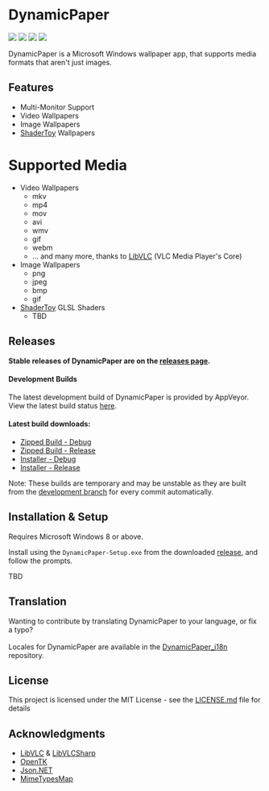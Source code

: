 # DynamicPaper
<p float="left" align="left" width="100%">
 <img src="https://img.shields.io/github/license/Maxstupo/DynamicPaper.svg" />
 <img src="https://img.shields.io/github/release/Maxstupo/DynamicPaper.svg" />
 <img src="https://img.shields.io/github/downloads/Maxstupo/DynamicPaper/total.svg" />
 <a href="https://ci.appveyor.com/project/Maxstupo/DynamicPaper">
    <img src="https://ci.appveyor.com/api/projects/status/l70py6w3qu9tmwm7?svg=true" />
 </a>
</p>

DynamicPaper is a Microsoft Windows wallpaper app, that supports media formats that aren't just images. 

## Features
* Multi-Monitor Support
* Video Wallpapers
* Image Wallpapers
* [ShaderToy](https://www.shadertoy.com/) Wallpapers

  
# Supported Media
* Video Wallpapers
  * mkv
  * mp4
  * mov
  * avi
  * wmv
  * gif
  * webm
  * ... and many more, thanks to [LibVLC](https://www.videolan.org/vlc/libvlc.html) (VLC Media Player's Core)
* Image Wallpapers
  * png
  * jpeg
  * bmp
  * gif
* [ShaderToy](https://www.shadertoy.com/) GLSL Shaders
  * TBD

## Releases

**Stable releases of DynamicPaper are on the [releases page](https://github.com/Maxstupo/DynamicPaper/releases).**

#### Development Builds
The latest development build of DynamicPaper is provided by AppVeyor. View the latest build status [here](https://ci.appveyor.com/project/Maxstupo/DynamicPaper).
<br/>
#### Latest build downloads:
- [Zipped Build - Debug](https://ci.appveyor.com/api/projects/Maxstupo/DynamicPaper/artifacts/DynamicPaper.zip?branch=develop&job=Configuration%3A+Debug)
- [Zipped Build - Release](https://ci.appveyor.com/api/projects/Maxstupo/DynamicPaper/artifacts/DynamicPaper.zip?branch=develop&job=Configuration%3A+Release)
- [Installer - Debug](https://ci.appveyor.com/api/projects/Maxstupo/DynamicPaper/artifacts/DynamicPaper-Setup.exe?branch=develop&job=Configuration%3A+Debug)
- [Installer - Release](https://ci.appveyor.com/api/projects/Maxstupo/DynamicPaper/artifacts/DynamicPaper-Setup.exe?branch=develop&job=Configuration%3A+Release)

Note: These builds are temporary and may be unstable as they are built from the [development branch](https://github.com/Maxstupo/DynamicPaper/tree/develop) for every commit automatically.

## Installation & Setup
Requires Microsoft Windows 8 or above.

Install using the `DynamicPaper-Setup.exe` from the downloaded [release](https://github.com/Maxstupo/DynamicPaper/releases), and follow the prompts.

TBD

## Translation
Wanting to contribute by translating DynamicPaper to your language, or fix a typo?
<br><br>
Locales for DynamicPaper are available in the [DynamicPaper_i18n](https://github.com/Maxstupo/DynamicPaper_i18n) repository.

## License

This project is licensed under the MIT License - see the [LICENSE.md](LICENSE.md) file for details

## Acknowledgments

* [LibVLC](https://code.videolan.org/videolan/libvlc-nuget) & [LibVLCSharp](https://code.videolan.org/videolan/LibVLCSharp)
* [OpenTK](https://github.com/opentk/opentk)
* [Json.NET](https://github.com/JamesNK/Newtonsoft.Json)
* [MimeTypesMap](https://github.com/hey-red/MimeTypesMap)
